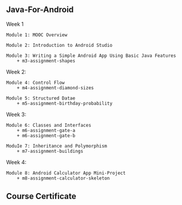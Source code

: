 Java-For-Android
-------------------------------------------------------------------

Week 1

	Module 1: MOOC Overview

	Module 2: Introduction to Android Studio

	Module 3: Writing a Simple Android App Using Basic Java Features
		+ m3-assignment-shapes
	
	
Week 2:
	
	Module 4: Control Flow
		+ m4-assignment-diamond-sizes
		
	Module 5: Structured Datae
		+ m5-assignment-birthday-probability
	
	
Week 3:
	
	Module 6: Classes and Interfaces
		+ m6-assignment-gate-a
		+ m6-assignment-gate-b
		
	ModuIe 7: Inheritance and Polymorphism
		+ m7-assignment-buildings
	
	
Week 4:
	
	Module 8: Android Calculator App Mini-Project 
		+ m8-assignment-calculator-skeleton

			
Course Certificate
-------------------------------------------------------------------

 
